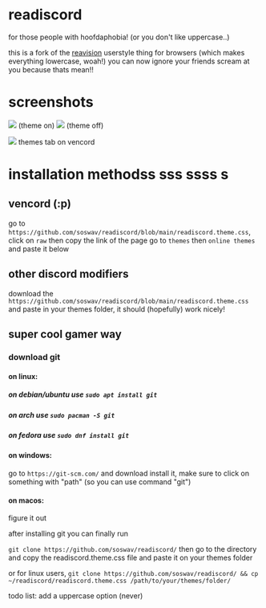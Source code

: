 # readiscord
for those people with hoofdaphobia! (or you don't like uppercase..)

this is a fork of the [reavision](https://github.com/Commenter25/userstuffs/blob/main/raevision/raevision.user.css?raw=1) userstyle thing for browsers (which makes everything lowercase, woah!)
you can now ignore your friends scream at you because thats mean!!

# screenshots
![](https://i.imgur.com/bgEZ21b.png)
(theme on)
![](https://i.imgur.com/pGMF4Zg.png)
(theme off)



![](https://i.imgur.com/G1z94kX.png)
themes tab on vencord

# installation methodss sss ssss s
## vencord (:p)
go to `https://github.com/soswav/readiscord/blob/main/readiscord.theme.css`, click on `raw` then copy the link of the page
go to `themes` then `online themes` and paste it below

## other discord modifiers
download the `https://github.com/soswav/readiscord/blob/main/readiscord.theme.css` and paste in  your themes folder, it should (hopefully) work nicely!

## super cool gamer way
### download git 
#### on linux:
##### on debian/ubuntu use `sudo apt install git`
##### on arch use `sudo pacman -S git`
##### on fedora use `sudo dnf install git`

#### on windows:
go to `https://git-scm.com/` and download install it, make sure to click on something with "path" (so you can use command "git")

#### on macos:
figure it out

after installing git you can finally run

`git clone https://github.com/soswav/readiscord/` then go to the directory and copy the readiscord.theme.css file and paste it on your themes folder

or for linux users, `git clone https://github.com/soswav/readiscord/ && cp ~/readiscord/readiscord.theme.css /path/to/your/themes/folder/`

todo list:
add a uppercase option (never)
